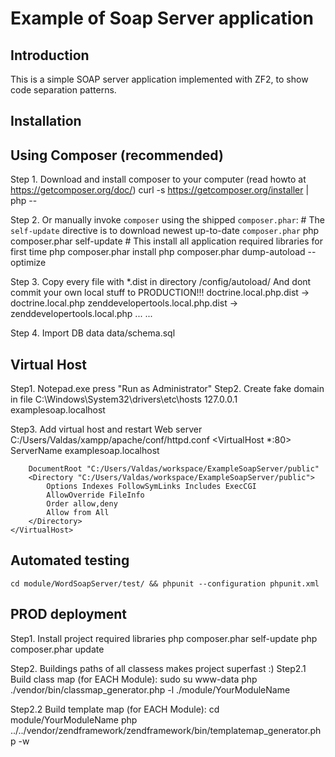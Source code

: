 Example of Soap Server application
=======================

Introduction
------------
This is a simple SOAP server application implemented with ZF2, to show code separation patterns.


Installation
------------

Using Composer (recommended)
----------------------------
Step 1. Download and install composer to your computer (read howto at https://getcomposer.org/doc/)
    curl -s https://getcomposer.org/installer | php --

Step 2. Or manually invoke `composer` using the shipped `composer.phar`:
    # The `self-update` directive is to download newest up-to-date `composer.phar`
    php composer.phar self-update
    # This install all application required libraries for first time
    php composer.phar install
    php composer.phar dump-autoload --optimize

Step 3. Copy every file with *.dist in directory /config/autoload/
And dont commit your own local stuff to PRODUCTION!!!
    doctrine.local.php.dist  ->  doctrine.local.php
    zenddevelopertools.local.php.dist  ->  zenddevelopertools.local.php
    ...
    ...

Step 4. Import DB data
    data/schema.sql


Virtual Host
------------
Step1. Notepad.exe press "Run as Administrator"
Step2. Create fake domain in file  C:\Windows\System32\drivers\etc\hosts
    127.0.0.1       examplesoap.localhost

Step3. Add virtual host and restart Web server C:/Users/Valdas/xampp/apache/conf/httpd.conf
    <VirtualHost *:80>
        ServerName examplesoap.localhost

        DocumentRoot "C:/Users/Valdas/workspace/ExampleSoapServer/public"
        <Directory "C:/Users/Valdas/workspace/ExampleSoapServer/public">
            Options Indexes FollowSymLinks Includes ExecCGI
            AllowOverride FileInfo
            Order allow,deny
            Allow from All
        </Directory>
    </VirtualHost>


Automated testing
------------
    cd module/WordSoapServer/test/ && phpunit --configuration phpunit.xml


PROD deployment
------------
Step1. Install project required libraries
    php composer.phar self-update
    php composer.phar update

Step2. Buildings paths of all classess makes project superfast :)
Step2.1 Build class map (for EACH Module):
    sudo su www-data
    php ./vendor/bin/classmap_generator.php -l ./module/YourModuleName

Step2.2 Build template map (for EACH Module):
    cd module/YourModuleName
    php ../../vendor/zendframework/zendframework/bin/templatemap_generator.php -w